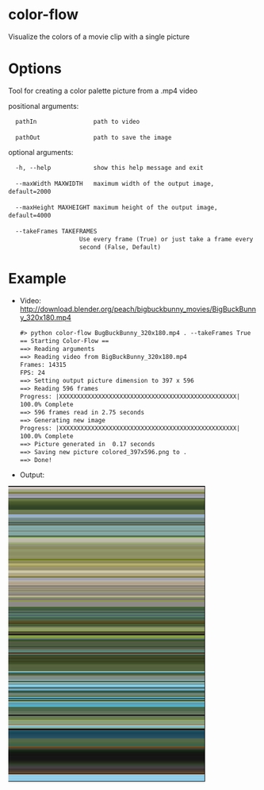 # color-flow
Visualize the colors of a movie clip with a single picture

# Options
Tool for creating a color palette picture from a .mp4 video

positional arguments:

      pathIn                path to video
  
      pathOut               path to save the image

optional arguments:

      -h, --help            show this help message and exit
  
      --maxWidth MAXWIDTH   maximum width of the output image, default=2000

      --maxHeight MAXHEIGHT maximum height of the output image, default=4000

      --takeFrames TAKEFRAMES
                        Use every frame (True) or just take a frame every
                        second (False, Default)

# Example

* Video: http://download.blender.org/peach/bigbuckbunny_movies/BigBuckBunny_320x180.mp4

      #> python color-flow BugBuckBunny_320x180.mp4 . --takeFrames True
      == Starting Color-Flow ==
      ==> Reading arguments
      ==> Reading video from BigBuckBunny_320x180.mp4
      Frames: 14315
      FPS: 24
      ==> Setting output picture dimension to 397 x 596
      ==> Reading 596 frames
      Progress: |XXXXXXXXXXXXXXXXXXXXXXXXXXXXXXXXXXXXXXXXXXXXXXXXXX| 100.0% Complete
      ==> 596 frames read in 2.75 seconds
      ==> Generating new image
      Progress: |XXXXXXXXXXXXXXXXXXXXXXXXXXXXXXXXXXXXXXXXXXXXXXXXXX| 100.0% Complete
      ==> Picture generated in  0.17 seconds
      ==> Saving new picture colored_397x596.png to .
      ==> Done!
    
* Output:

![Example output image](https://raw.githubusercontent.com/ehni/color-flow/master/colored_397x596.png)
